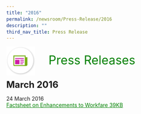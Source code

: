 ```yaml
---
title: "2016"
permalink: /newsroom/Press-Release/2016
description: ""
third_nav_title: Press Release
---
```

<img align="left"
src="/images/icons/ico_media_articles.png" class="PressReleaseIcon">
<br>
<font align="center" color="green"
size="+3">&nbsp;&nbsp;&nbsp;&nbsp;Press Releases</font><br><br>

<font size="+2"><b>March 2016</b></font><br>

24 March 2016<br>
<a class="hyperlink" href="/files/pdf-press-release/mar-2016/Factsheet%20on%20Enhancements%20to%20Workfare.pdf">Factsheet on Enhancements to Workfare 39KB</a>

<style>
img.PressReleaseIcon {
height:15%;
width:15%;
}
a.hyperlink {
    color:green;
  }
a.hyperlink:hover {
    color:MediumVioletRed;
  }
</style>